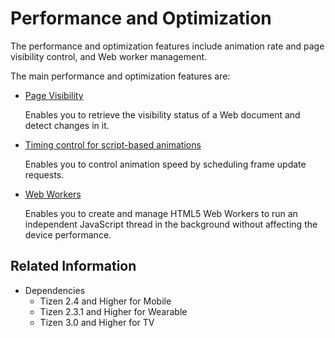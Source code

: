# Performance and Optimization

The performance and optimization features include animation rate and page visibility control, and Web worker management.

The main performance and optimization features are:

- [Page Visibility](./page.md)  

  Enables you to retrieve the visibility status of a Web document and detect changes in it.

- [Timing control for script-based animations](./timing-control.md)  

  Enables you to control animation speed by scheduling frame update requests.

- [Web Workers](./web-workers.md)  

  Enables you to create and manage HTML5 Web Workers to run an independent JavaScript thread in the background without affecting the device performance.

## Related Information
* Dependencies  
  - Tizen 2.4 and Higher for Mobile
  - Tizen 2.3.1 and Higher for Wearable
  - Tizen 3.0 and Higher for TV
